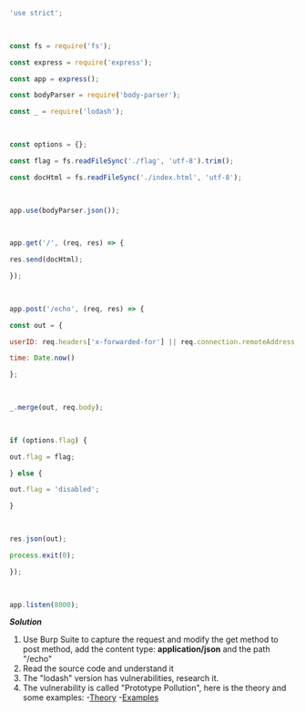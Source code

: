 ```js
'use strict';

  

const fs = require('fs');

const express = require('express');

const app = express();

const bodyParser = require('body-parser');

const _ = require('lodash');

  

const options = {};

const flag = fs.readFileSync('./flag', 'utf-8').trim();

const docHtml = fs.readFileSync('./index.html', 'utf-8');

  

app.use(bodyParser.json());

  

app.get('/', (req, res) => {

res.send(docHtml);

});

  

app.post('/echo', (req, res) => {

const out = {

userID: req.headers['x-forwarded-for'] || req.connection.remoteAddress,

time: Date.now()

};

  

_.merge(out, req.body);

  

if (options.flag) {

out.flag = flag;

} else {

out.flag = 'disabled';

}

  

res.json(out);

process.exit(0);

});

  

app.listen(8000);
```

***Solution***

1. Use Burp Suite to capture the request and modify the get method to post method, add the content type: **application/json** and the path "/echo"
2. Read the source code and understand it
3. The "lodash" version has vulnerabilities, research it.
4. The vulnerability is called "Prototype Pollution", here is the theory and some examples:
		-[Theory](https://security.snyk.io/vuln/SNYK-JS-LODASH-73638)
		-[Examples](https://github.com/Kirill89/prototype-pollution-exploits/blob/master/lodash/README.md)